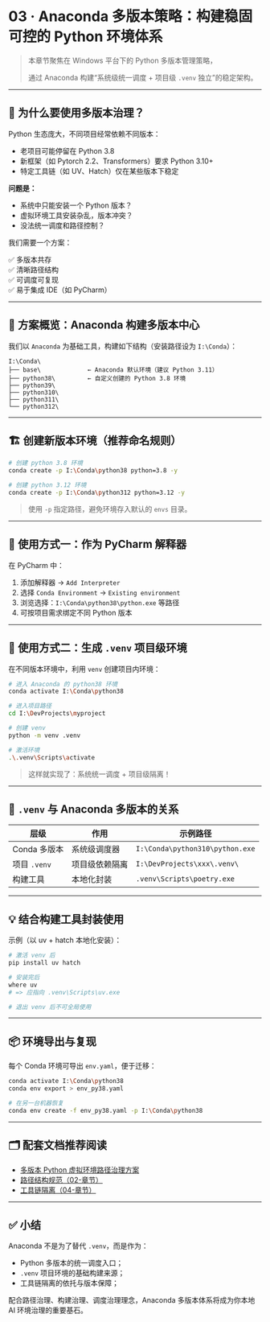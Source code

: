 # 03 · Anaconda 多版本策略：构建稳固可控的 Python 环境体系

> 本章节聚焦在 Windows 平台下的 Python 多版本管理策略，
> 
> 通过 Anaconda 构建“系统级统一调度 + 项目级 `.venv` 独立”的稳定架构。

---

## 🧭 为什么要使用多版本治理？

Python 生态庞大，不同项目经常依赖不同版本：

- 老项目可能停留在 Python 3.8
- 新框架（如 Pytorch 2.2、Transformers）要求 Python 3.10+
- 特定工具链（如 UV、Hatch）仅在某些版本下稳定

**问题是：**

- 系统中只能安装一个 Python 版本？
- 虚拟环境工具安装杂乱，版本冲突？
- 没法统一调度和路径控制？

我们需要一个方案：

✅ 多版本共存  
✅ 清晰路径结构  
✅ 可调度可复现  
✅ 易于集成 IDE（如 PyCharm）  

---

## 🔧 方案概览：Anaconda 构建多版本中心

我们以 `Anaconda` 为基础工具，构建如下结构（安装路径设为 `I:\Conda`）：

```text
I:\Conda\
├── base\             ← Anaconda 默认环境（建议 Python 3.11）
├── python38\         ← 自定义创建的 Python 3.8 环境
├── python39\
├── python310\
├── python311\
└── python312\
````

---

## 🏗 创建新版本环境（推荐命名规则）

```bash
# 创建 python 3.8 环境
conda create -p I:\Conda\python38 python=3.8 -y

# 创建 python 3.12 环境
conda create -p I:\Conda\python312 python=3.12 -y
```

> 使用 `-p` 指定路径，避免环境存入默认的 `envs` 目录。

---

## 🧭 使用方式一：作为 PyCharm 解释器

在 PyCharm 中：

1. 添加解释器 → `Add Interpreter`
2. 选择 `Conda Environment` → `Existing environment`
3. 浏览选择：`I:\Conda\python38\python.exe` 等路径
4. 可按项目需求绑定不同 Python 版本

---

## 🧭 使用方式二：生成 `.venv` 项目级环境

在不同版本环境中，利用 `venv` 创建项目内环境：

```bash
# 进入 Anaconda 的 python38 环境
conda activate I:\Conda\python38

# 进入项目路径
cd I:\DevProjects\myproject

# 创建 venv
python -m venv .venv

# 激活环境
.\.venv\Scripts\activate
```

> 这样就实现了：系统统一调度 + 项目级隔离！

---

## 🔁 `.venv` 与 Anaconda 多版本的关系

| 层级         | 作用      | 示例路径                            |
| ---------- | ------- | ------------------------------- |
| Conda 多版本  | 系统级调度器  | `I:\Conda\python310\python.exe` |
| 项目 `.venv` | 项目级依赖隔离 | `I:\DevProjects\xxx\.venv\`     |
| 构建工具       | 本地化封装   | `.venv\Scripts\poetry.exe`      |

---

## 💡 结合构建工具封装使用

示例（以 uv + hatch 本地化安装）：

```bash
# 激活 venv 后
pip install uv hatch

# 安装完后
where uv
# => 应指向 .venv\Scripts\uv.exe

# 退出 venv 后不可全局使用
```

---

## 📦 环境导出与复现

每个 Conda 环境可导出 `env.yaml`，便于迁移：

```bash
conda activate I:\Conda\python38
conda env export > env_py38.yaml

# 在另一台机器恢复
conda env create -f env_py38.yaml -p I:\Conda\python38
```

---

## 🗂 配套文档推荐阅读

* [多版本 Python 虚拟环境路径治理方案](https://aicity.blog.csdn.net/article/details/149021241)
* [路径结构规范（02-章节）](./02-路径结构规范.md)
* [工具链隔离（04-章节）](./04-工具链隔离.md)

---

## ✅ 小结

Anaconda 不是为了替代 `.venv`，而是作为：

* Python 多版本的统一调度入口；
* `.venv` 项目环境的基础构建来源；
* 工具链隔离的依托与版本保障；

配合路径治理、构建治理、调度治理理念，Anaconda 多版本体系将成为你本地 AI 环境治理的重要基石。


